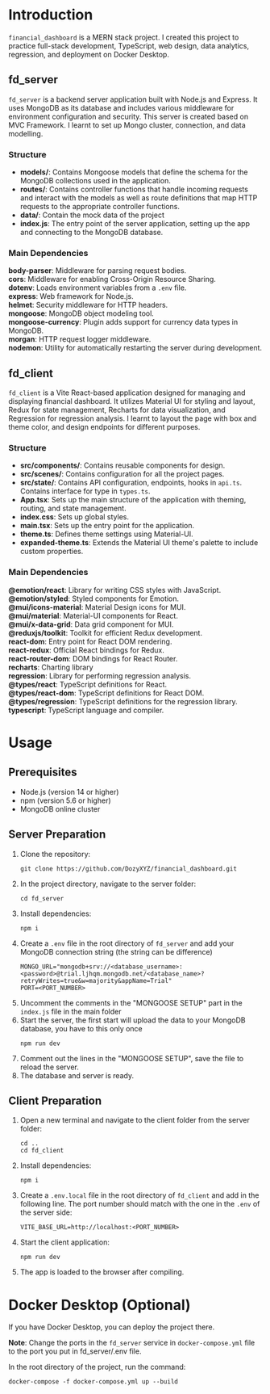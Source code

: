 # Introduction
`financial_dashboard` is a MERN stack project. I created this project to practice full-stack development, TypeScript, web design, data analytics, regression, and deployment on Docker Desktop.

## fd_server
`fd_server` is a backend server application built with Node.js and Express. It uses MongoDB as its database and includes various middleware for environment configuration and security. This server is created based on MVC Framework. I learnt to set up Mongo cluster, connection, and data modelling.

### Structure
- **models/**: Contains Mongoose models that define the schema for the MongoDB collections used in the application.
- **routes/**: Contains controller functions that handle incoming requests and interact with the models as well as route definitions that map HTTP requests to the appropriate controller functions.
- **data/**: Contain the mock data of the project
- **index.js**: The entry point of the server application, setting up the app and connecting to the MongoDB database.

### Main Dependencies
**body-parser**: Middleware for parsing request bodies.  
**cors**: Middleware for enabling Cross-Origin Resource Sharing.  
**dotenv**: Loads environment variables from a `.env` file.  
**express**: Web framework for Node.js.  
**helmet**: Security middleware for HTTP headers.  
**mongoose**: MongoDB object modeling tool.  
**mongoose-currency**: Plugin adds support for currency data types in MongoDB.  
**morgan**: HTTP request logger middleware.  
**nodemon**: Utility for automatically restarting the server during development.  

## fd_client
`fd_client` is a Vite React-based application designed for managing and displaying financial dashboard. It utilizes Material UI for styling and layout, Redux for state management, Recharts for data visualization, and Regression for regression analysis. I learnt to layout the page with box and theme color, and design endpoints for different purposes.

### Structure
- **src/components/**: Contains reusable components for design.
- **src/scenes/**: Contains configuration for all the project pages.
- **src/state/**: Contains API configuration, endpoints, hooks in `api.ts`. Contains interface for type in `types.ts`.
- **App.tsx**: Sets up the main structure of the application with theming, routing, and state management.
- **index.css**: Sets up global styles.
- **main.tsx**: Sets up the entry point for the application.
- **theme.ts**: Defines theme settings using Material-UI.
- **expanded-theme.ts**: Extends the Material UI theme's palette to include custom properties.

### Main Dependencies
**@emotion/react**: Library for writing CSS styles with JavaScript.  
**@emotion/styled**: Styled components for Emotion.  
**@mui/icons-material**: Material Design icons for MUI.  
**@mui/material**: Material-UI components for React.  
**@mui/x-data-grid**: Data grid component for MUI.   
**@reduxjs/toolkit**: Toolkit for efficient Redux development.  
**react-dom**: Entry point for React DOM rendering.  
**react-redux**: Official React bindings for Redux.  
**react-router-dom**: DOM bindings for React Router.  
**recharts**: Charting library  
**regression**: Library for performing regression analysis.  
**@types/react**: TypeScript definitions for React.  
**@types/react-dom**: TypeScript definitions for React DOM.  
**@types/regression**: TypeScript definitions for the regression library.  
**typescript**: TypeScript language and compiler.

# Usage
## Prerequisites
- Node.js (version 14 or higher)
- npm (version 5.6 or higher)
- MongoDB online cluster

## Server Preparation
1. Clone the repository:
   ```
   git clone https://github.com/DozyXYZ/financial_dashboard.git
   ```
2. In the project directory, navigate to the server folder:
   ```
   cd fd_server
   ```
3. Install dependencies:
   ```
   npm i
   ```
4. Create a `.env` file in the root directory of `fd_server` and add your MongoDB connection string (the string can be difference)
   ```
   MONGO_URL="mongodb+srv://<database_username>:<password>@trial.ljhqm.mongodb.net/<database_name>?retryWrites=true&w=majority&appName=Trial"
   PORT=<PORT_NUMBER>
   ```
5. Uncomment the comments in the "MONGOOSE SETUP" part in the `index.js` file in the main folder
6. Start the server, the first start will upload the data to your MongoDB database, you have to this only once
   ```
   npm run dev
   ```
7. Comment out the lines in the "MONGOOSE SETUP", save the file to reload the server.
8. The database and server is ready.

## Client Preparation
1. Open a new terminal and navigate to the client folder from the server folder:
   ```
   cd ..
   cd fd_client
   ```
2. Install dependencies:
   ```
   npm i
   ```
3. Create a `.env.local` file in the root directory of `fd_client` and add in the following line. The port number should match with the one in the `.env` of the server side:
   ```
   VITE_BASE_URL=http://localhost:<PORT_NUMBER>
   ```
4. Start the client application:
   ```
   npm run dev
   ```
5. The app is loaded to the browser after compiling.

# Docker Desktop (Optional)
If you have Docker Desktop, you can deploy the project there.

**Note**: Change the ports in the `fd_server` service in `docker-compose.yml` file to the port you put in fd_server/.env file.

In the root directory of the project, run the command:
   ```
   docker-compose -f docker-compose.yml up --build
   ```